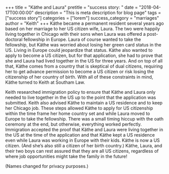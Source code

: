 +++
title = "Käthe and Laura"
pretitle = "success story: "
date = "2018-04-17T00:00:00"
description = "This is meta description for blog page"
tags = ["success story"]
categories = ["lorem"]
success_category = "marriages"
author = "Keith"
+++
Käthe became a permanent resident several years ago based on her marriage to her US citizen wife, Laura. The two were happily living together in Chicago with their sons when Laura was offered a post-doctoral fellowship in Europe. Laura of course wanted to take the fellowship, but Käthe was worried about losing her green card status in the US. Living in Europe could jeopardize that status. Käthe also wanted to apply to become a US citizen, but for that application, she had to prove that she and Laura had lived together in the US for three years. And on top of all that, Käthe comes from a country that is skeptical of dual citizens, requiring her to get advance permission to become a US citizen or risk losing the citizenship of her country of birth. With all of these constraints in mind, Käthe turned to Keith at Southam Law.

Keith researched immigration policy to ensure that Käthe and Laura only needed to live together in the US up to the point that the application was submitted. Keith also advised Käthe to maintain a US residence and to keep her Chicago job. These steps allowed Käthe to apply for US citizenship within the time frame her home country set and while Laura moved to Europe to take the fellowship. There was a small timing hiccup with the oath ceremony at the end, but otherwise, everything worked perfectly. Immigration accepted the proof that Käthe and Laura were living together in the US at the time of the application and that Käthe kept a US residence even while Laura was working in Europe with their kids. Käthe is now a US citizen. (And she’s also still a citizen of her birth country.) Käthe, Laura, and their two boys can rest assured that they are all US citizens, regardless of where job opportunities might take the family in the future!

(Names changed for privacy purposes.)
